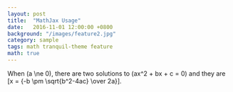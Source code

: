 ```yaml
---
layout: post
title:  "MathJax Usage"
date:   2016-11-01 12:00:00 +0800
background: "/images/feature2.jpg"
category: sample
tags: math tranquil-theme feature
math: true
---
```


When \(a \ne 0\), there are two solutions to \(ax^2 + bx + c = 0\) and they are
\[x = {-b \pm \sqrt{b^2-4ac} \over 2a}\].